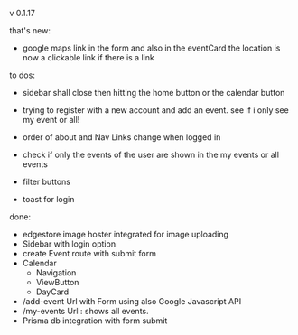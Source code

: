 v 0.1.17

that's new:

- google maps link in the form and also in the eventCard the location is now a clickable link if there is a link

to dos:

- sidebar shall close then hitting the home button or the calendar button
- trying to register with a new account and add an event. see if i only see my event or all!

- order of about and Nav Links change when logged in
- check if only the events of the user are shown in the my events or all events
- filter buttons
- toast for login

done:

- edgestore image hoster integrated for image uploading
- Sidebar with login option
- create Event route with submit form
- Calendar
  - Navigation
  - ViewButton
  - DayCard
- /add-event Url with Form using also Google Javascript API
- /my-events Url : shows all events.
- Prisma db integration with form submit
